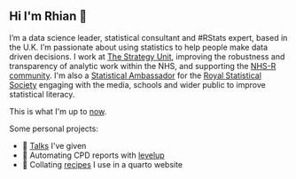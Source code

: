 ## Hi I'm Rhian 👋

I’m a data science leader, statistical consultant and #RStats expert, based in the U.K. I’m passionate about using statistics to help people make data driven decisions.
I work at [The Strategy Unit](https://www.strategyunitwm.nhs.uk/), improving the robustness and transparency of analytic work within the NHS, and supporting the [NHS-R community](https://nhsrcommunity.com/).
I'm also a [Statistical Ambassador](https://rss.org.uk/membership/promoting-statistics/rss-statistical-ambassadors/) for the [Royal Statistical Society](https://rss.org.uk) engaging with the media, schools and wider public to improve statistical literacy.

This is what I'm up to [now](https://rhian.rbind.io/now.html).

Some personal projects:

- :speech_balloon: [Talks](https://rhian.rbind.io/talks) I've given
- :rocket: Automating CPD reports with [levelup](https://github.com/statsrhian/levelup)
- :spaghetti: Collating [recipes](https://github.com/StatsRhian/recipes) I use in a quarto website
